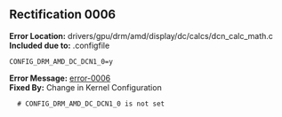 ## Rectification 0006 ##
**Error Location:** drivers/gpu/drm/amd/display/dc/calcs/dcn_calc_math.c  
**Included due to:** .configfile  
```
CONFIG_DRM_AMD_DC_DCN1_0=y  
```
**Error Message:** [error-0006](../error-files/error0006.txt)  
**Fixed By:** Change in Kernel Configuration  
```
  # CONFIG_DRM_AMD_DC_DCN1_0 is not set  
```
